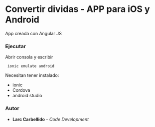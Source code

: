# Convertir dividas - APP para iOS y Android

App creada con Angular JS


### Ejecutar 
 Abrir consola y escribir
 ``` 
  ionic emulate android
```
Necesitan tener instalado:
  - ionic
  - Cordova
  - android studio

### Autor
* **Larc Carbellido** - *Code Development*
 